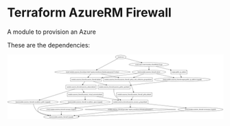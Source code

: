 # Terraform AzureRM Firewall

A module to provision an Azure

These are the dependencies:

![Dependency map](graphviz.svg)
